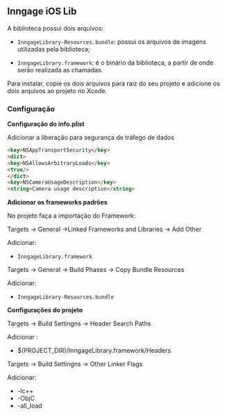 ## **Inngage iOS Lib** ##

A biblioteca possui dois arquivos:

-  `InngageLibrary-Resources.bundle`: possui os arquivos de imagens utilizadas pela biblioteca;

-  `InngageLibrary.framework`: é o binário da biblioteca, a partir de onde serão realizada as chamadas.

Para instalar, copie os dois arquivos para raiz do seu projeto e adicione os dois arquivos ao projeto no Xcode.

### <a name="configuração"></a>Configuração

**Configuração do info.plist**

Adicionar a liberação para segurança de tráfego de dados

```html
<key>NSAppTransportSecurity</key>
<dict>
<key>NSAllowsArbitraryLoads</key>
<true/>
</dict>
<key>NSCameraUsageDescription</key>
<string>Camera usage description</string>
```

**Adicionar os frameworks padrões**

No projeto faça a importação do Framework:

Targets -> General ->Linked Frameworks and Libraries -> Add Other

Adicionar:
-  `InngageLibrary.framework`

Targets -> General -> Build Phases -> Copy Bundle Resources

Adicionar:
-  `InngageLibrary-Resources.bundle`

**Configurações do projeto**

Targets -> Build Settingns -> Header Search Paths

Adicionar :
- $(PROJECT_DIR)/InngageLibrary.framework/Headers

Targets -> Build Settingns -> Other Linker Flags

Adicionar:
- -lc++
- -ObjC
- -all_load





